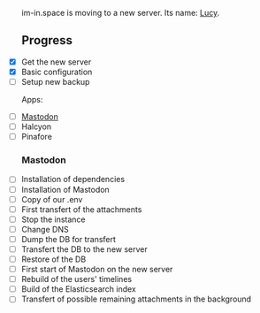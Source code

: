 im-in.space is moving to a new server. Its name: [Lucy](https://en.wikipedia.org/wiki/Lucy_(spacecraft)).


## Progress
- [x] Get the new server
- [x] Basic configuration
- [ ] Setup new backup

Apps:

- [ ] [Mastodon](#Mastodon)
- [ ] Halcyon 
- [ ] Pinafore

### Mastodon

- [ ] Installation of dependencies
- [ ] Installation of Mastodon
- [ ] Copy of our .env
- [ ] First transfert of the attachments
- [ ] Stop the instance
- [ ] Change DNS
- [ ] Dump the DB for transfert
- [ ] Transfert the DB to the new server
- [ ] Restore of the DB
- [ ] First start of Mastodon on the new server
- [ ] Rebuild of the users' timelines
- [ ] Build of the Elasticsearch index
- [ ] Transfert of possible remaining attachments in the background

<style>
ul.task-list {
  list-style: none;
  padding-left: 0;
}

.task-list-item-checkbox {
  margin-right: 10px;
}
</style>
